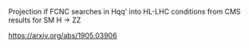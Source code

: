 Projection if FCNC searches in Hqq' into HL-LHC conditions from CMS results for SM H -> ZZ

https://arxiv.org/abs/1905.03906
